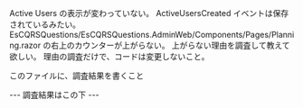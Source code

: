 Active Users の表示が変わっていない。
ActiveUsersCreated イベントは保存されているみたい。
EsCQRSQuestions/EsCQRSQuestions.AdminWeb/Components/Pages/Planning.razor の右上のカウンターが上がらない。
上がらない理由を調査して教えて欲しい。
理由の調査だけで、コードは変更しないこと。

このファイルに、調査結果を書くこと


--- 調査結果はこの下 ---